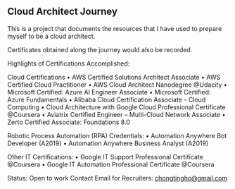 ## Cloud Architect Journey

This is a project that documents the resources that I have used to prepare myself to be a cloud architect.

Certificates obtained along the journey would also be recorded.

Highlights of Certifications Accomplished:

Cloud Certifications
• AWS Certified Solutions Architect Associate
• AWS Certified Cloud Practitioner
• AWS Cloud Architect Nanodegree @Udacity
• Microsoft Certified: Azure AI Engineer Associate
• Microsoft Certified: Azure Fundamentals
• Alibaba Cloud Certification Associate - Cloud Computing
• Cloud Architecture with Google Cloud Professional Certificate @Coursera
• Aviatrix Certified Engineer – Multi-Cloud Network Associate
• Zerto Certified Associate: Foundations 8.0

Robotic Process Automation (RPA) Credentials:
• Automation Anywhere Bot Developer (A2019)
• Automation Anywhere Business Analyst (A2019)

Other IT Certifications:
• Google IT Support Professional Certificate @Coursera
• Google IT Automation Professional Certificate @Coursera

Status: Open to work
Contact Email for Recruiters: chongtingho@gmail.com
